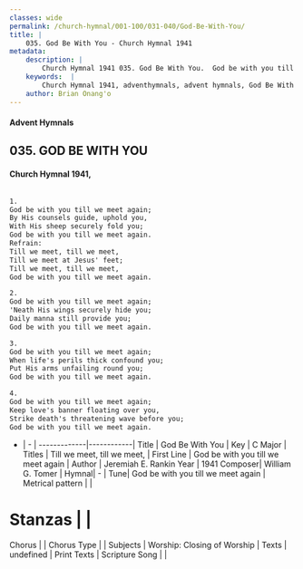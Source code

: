 ```yaml
---
classes: wide
permalink: /church-hymnal/001-100/031-040/God-Be-With-You/
title: |
    035. God Be With You - Church Hymnal 1941
metadata:
    description: |
        Church Hymnal 1941 035. God Be With You.  God be with you till we meet again; By His counsels guide, uphold you, With His sheep securely fold you; God be with you till we meet again. 
    keywords:  |
        Church Hymnal 1941, adventhymnals, advent hymnals, God Be With You, God be with you till we meet again. Till we meet, till we meet,
    author: Brian Onang'o
---
```


#### Advent Hymnals
## 035. GOD BE WITH YOU
####  Church Hymnal 1941,

```txt

1.
God be with you till we meet again;
By His counsels guide, uphold you,
With His sheep securely fold you;
God be with you till we meet again.
Refrain:
Till we meet, till we meet,
Till we meet at Jesus' feet;
Till we meet, till we meet,
God be with you till we meet again.

2.
God be with you till we meet again;
'Neath His wings securely hide you;
Daily manna still provide you;
God be with you till we meet again.

3.
God be with you till we meet again;
When life's perils thick confound you;
Put His arms unfailing round you;
God be with you till we meet again.

4.
God be with you till we meet again;
Keep love's banner floating over you,
Strike death's threatening wave before you;
God be with you till we meet again.


```

- |   -  |
-------------|------------|
Title | God Be With You |
Key | C Major |
Titles | Till we meet, till we meet, |
First Line | God be with you till we meet again |
Author | Jeremiah E. Rankin
Year | 1941
Composer| William G. Tomer |
Hymnal|  - |
Tune| God be with you till we meet again |
Metrical pattern | |
# Stanzas |  |
Chorus |  |
Chorus Type |  |
Subjects | Worship: Closing of Worship |
Texts | undefined |
Print Texts | 
Scripture Song |  |
    
